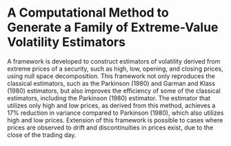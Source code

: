 # A Computational Method to Generate a Family of Extreme-Value Volatility Estimators

A framework is developed to construct estimators of volatility derived from extreme
prices of a security, such as high, low, opening, and closing prices, using null space
decomposition. This framework not only reproduces the classical estimators, such as
the Parkinson (1980) and Garman and Klass (1980) estimators, but also improves the
efficiency of some of the classical estimators, including the Parkinson (1980) estimator.
The estimator that utilizes only high and low prices, as derived from this method,
achieves a 17% reduction in variance compared to Parkinson (1980), which also utilizes
high and low prices. Extension of this framework is possible to cases where prices are
observed to drift and discontinuities in prices exist, due to the close of the trading day.
